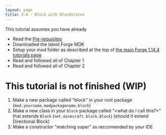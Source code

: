 ```yaml
---
layout: page
title: 3.0 - Block with BlockStates
---
```

This tutorial assumes you have already
- Read the [Pre-requisites](/tutorials/Pre-requisites)
- Downloaded the latest Forge MDK
- Setup your mod folder as described at the top of [the main Forge 1.14.4 tutorials page](/tutorials/1.14.4/forge/)
- Read and followed all of Chapter 1
- Read and followed all of Chapter 2

# This tutorial is not finished (WIP)

1. Make a new package called "block" in your root package (`mod.yourname.modpackagename.block`)
2. Make a new class in your `block` package called "<what do I call this?>" that extends `Block` (`net.minecraft.block.Block`) (should it extend Directional Block)
3. Make a constructor "matching super" as reccomended by your IDE
